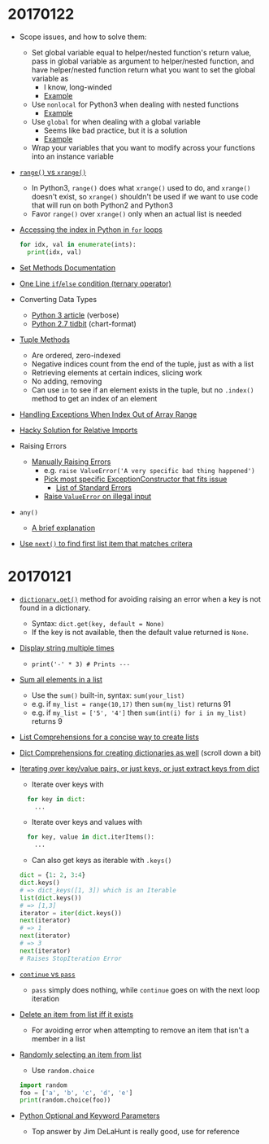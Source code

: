 # 20170122

* Scope issues, and how to solve them:
  * Set global variable equal to helper/nested function's return value, pass in global variable as argument to helper/nested function, and have helper/nested function return what you want to set the global variable as
    * I know, long-winded
    * [Example](http://stackoverflow.com/a/36197821/7015790)
  * Use `nonlocal` for Python3 when dealing with nested functions
    * [Example](http://stackoverflow.com/questions/7935966/python-overwriting-variables-in-nested-functions/7935984#7935984)
  * Use `global` for when dealing with a global variable
    * Seems like bad practice, but it is a solution
    * [Example](http://www.python-course.eu/python3_global_vs_local_variables.php)
  * Wrap your variables that you want to modify across your functions into an instance variable

* [`range()` vs `xrange()`](http://stackoverflow.com/questions/135041/should-you-always-favor-xrange-over-range)
  * In Python3, `range()` does what `xrange()` used to do, and `xrange()` doesn't exist, so `xrange()` shouldn't be used if we want to use code that will run on both Python2 and Python3
  * Favor `range()` over `xrange()` only when an actual list is needed

* [Accessing the index in Python in `for` loops](http://stackoverflow.com/questions/522563/accessing-the-index-in-python-for-loops)
  ```python
  for idx, val in enumerate(ints):
    print(idx, val)
  ```

* [Set Methods Documentation](https://www.programiz.com/python-programming/set)

* [One Line `if`/`else` condition (ternary operator)](http://stackoverflow.com/a/13134778/7015790)

* Converting Data Types
  * [Python 3 article](https://www.digitalocean.com/community/tutorials/how-to-convert-data-types-in-python-3) (verbose)
  * [Python 2.7 tidbit](http://www.pitt.edu/~naraehan/python2/data_types_conversion.html) (chart-format)

* [Tuple Methods](http://www.diveintopython.net/native_data_types/tuples.html)
  * Are ordered, zero-indexed
  * Negative indices count from the end of the tuple, just as with a list
  * Retrieving elements at certain indices, slicing work
  * No adding, removing
  * Can use `in` to see if an element exists in the tuple, but no `.index()` method to get an index of an element

* [Handling Exceptions When Index Out of Array Range](http://stackoverflow.com/a/11902480/7015790)

* [Hacky Solution for Relative Imports](http://stackoverflow.com/a/37934474/7015790)

* Raising Errors
  * [Manually Raising Errors](http://stackoverflow.com/questions/2052390/manually-raising-throwing-an-exception-in-python)
    * e.g. `raise ValueError('A very specific bad thing happened')`
    * [Pick most specific ExceptionConstructor that fits issue](https://docs.python.org/3/library/exceptions.html#exception-hierarchy)
      * [List of Standard Errors](https://www.tutorialspoint.com/python/standard_exceptions.htm)
    * [Raise `ValueError` on illegal input](http://stackoverflow.com/questions/256222/which-exception-should-i-raise-on-bad-illegal-argument-combinations-in-python)

* `any()`
  * [A brief explanation](http://stackoverflow.com/questions/16505456/how-exactly-does-the-python-any-function-work)

* [Use `next()` to find first list item that matches critera](http://stackoverflow.com/questions/9868653/find-first-list-item-that-matches-criteria)

# 20170121

* [`dictionary.get()`](https://www.tutorialspoint.com/python/dictionary_get.htm) method for avoiding raising an error when a key is not found in a dictionary.
  * Syntax: `dict.get(key, default = None)`
  * If the key is not available, then the default value returned is `None`.

* [Display string multiple times](http://stackoverflow.com/questions/963161/python-display-string-multiple-times)
  * `print('-' * 3) # Prints ---`

* [Sum all elements in a list](http://stackoverflow.com/questions/11344827/summing-elements-in-a-list)
  * Use the `sum()` built-in, syntax: `sum(your_list)`
  * e.g. if `my_list = range(10,17)` then `sum(my_list)` returns 91
  * e.g. if `my_list = ['5', '4']` then `sum(int(i) for i in my_list)` returns 9

* [List Comprehensions for a concise way to create lists](https://docs.python.org/3/tutorial/datastructures.html#list-comprehensions)

* [Dict Comprehensions for creating dictionaries as well](https://docs.python.org/3/tutorial/datastructures.html#dictionaries) (scroll down a bit)

* [Iterating over key/value pairs, or just keys, or just extract keys from dict](http://stackoverflow.com/questions/3545331/how-can-i-get-dictionary-key-as-variable-directly-in-python-not-by-searching-fr)
  * Iterate over keys with
  ```python
    for key in dict:
      ...
  ```
  * Iterate over keys and values with
  ```python
    for key, value in dict.iterItems():
      ...
  ```
  * Can also get keys as iterable with `.keys()`
  ```python
  dict = {1: 2, 3:4}
  dict.keys()
  # => dict_keys([1, 3]) which is an Iterable
  list(dict.keys())
  # => [1,3]
  iterator = iter(dict.keys())
  next(iterator)
  # => 1
  next(iterator)
  # => 3
  next(iterator)
  # Raises StopIteration Error
  ```

* [`continue` vs `pass`](http://stackoverflow.com/questions/9483979/is-there-a-difference-between-continue-and-pass-in-a-for-loop-in-python)
  * `pass` simply does nothing, while `continue` goes on with the next loop iteration

* [Delete an item from list iff it exists](http://stackoverflow.com/questions/4915920/how-to-delete-an-item-in-a-list-if-it-exists)
  * For avoiding error when attempting to remove an item that isn't a member in a list

* [Randomly selecting an item from list](http://stackoverflow.com/questions/306400/how-do-i-randomly-select-an-item-from-a-list-using-python)
  * Use `random.choice`
  ```python
  import random
  foo = ['a', 'b', 'c', 'd', 'e']
  print(random.choice(foo))
  ```

* [Python Optional and Keyword Parameters](http://stackoverflow.com/questions/14017996/python-optional-parameter)
  * Top answer by Jim DeLaHunt is really good, use for reference
